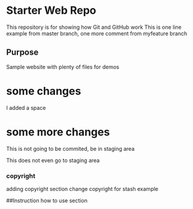 # Starter Web Repo

This repository is for showing how Git and GitHub work
This is one line example from master branch, one more comment from myfeature branch

## Purpose

Sample website with plenty of files for demos

# some changes

I added a space

# some more changes
This is not going to be commited, be in staging area

This does not even go to staging area

### copyright
adding copyright section
change copyright for stash example

##Instruction
how to use section 